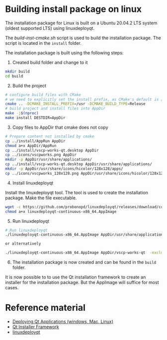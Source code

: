 # Building install package on linux

The installation package for Linux is built on a Ubuntu 20.04.2 LTS system (oldest supported LTS) using linuxdeployqt. 

The _build-inst-cmake.sh_ script is used to build the installation package. The script is located in the `install` folder.

The installation package is built using the following steps:

1. Created build folder and change to it
```bash
mkdir build
cd build
```

2. Build the project

```bash
# configure build files with CMake
# we need to explicitly set the install prefix, as CMake's default is /usr/local for some reason...
cmake .. -DCMAKE_INSTALL_PREFIX=/usr -DCMAKE_BUILD_TYPE=Release 
# build project and install files into AppDir
make -j$(nproc)
make install DESTDIR=AppDir
```
3. Copy files to AppDir that cmake does not copy

```bash
# Prepare content not installed by cmake
cp ../install/AppRun AppDir
chmod a+x AppDir/AppRun
cp ../install/vscp-works-qt.desktop AppDir
cp ../icons/vscpworks.png AppDir
mkdir -p AppDir/usr/share/applications/
cp ../install/vscp-works-qt.desktop AppDir/usr/share/applications/
mkdir -p AppDir/usr/share/icons/hicolor/128x128/apps/
cp ../icons/vscpworks_128x128.png AppDir/usr/share/icons/hicolor/128x128/apps/vscpworks.png 
``` 


4. Install linuxdeployqt

Install the linuxdeployqt tool. The tool is used to create the installation package. Make the file executable.

```bash
wget -c https://github.com/probonopd/linuxdeployqt/releases/download/continuous/linuxdeployqt-continuous-x86_64.AppImage
chmod a+x linuxdeployqt-continuous-x86_64.AppImage
```

5. Run linuxdeployqt

```bash
# Run linuxdeployqt
./linuxdeployqt-continuous-x86_64.AppImage AppDir/usr/share/applications/vscp-works-qt.desktop -exclude-libs=libqsqlmimer,libqsqlodbc.so -appimage

or alternatively

./linuxdeployqt-continuous-x86_64.AppImage AppDir/vscp-works-qt  -exclude-libs=libqsqlmimer,libqsqlodbc.so
```

6. The installation package is now created and can be found in the `build` folder.

It is now possible to to use the Qt installation framework to create an installer for the installation package. But the AppImage will suffice for most cases.



# Reference material

 * [Deploying Qt Applications (windows, Mac, Linux)](https://www.youtube.com/playlist?list=PLQMs5svASiXNx0UX7tVTncos4j0j9rRa4)
 * [Qt Installer Framework](https://doc.qt.io/qtinstallerframework/ifw-tutorial.html)
 * [linuxdeployqt](https://github.com/probonopd/linuxdeployqt/releases)